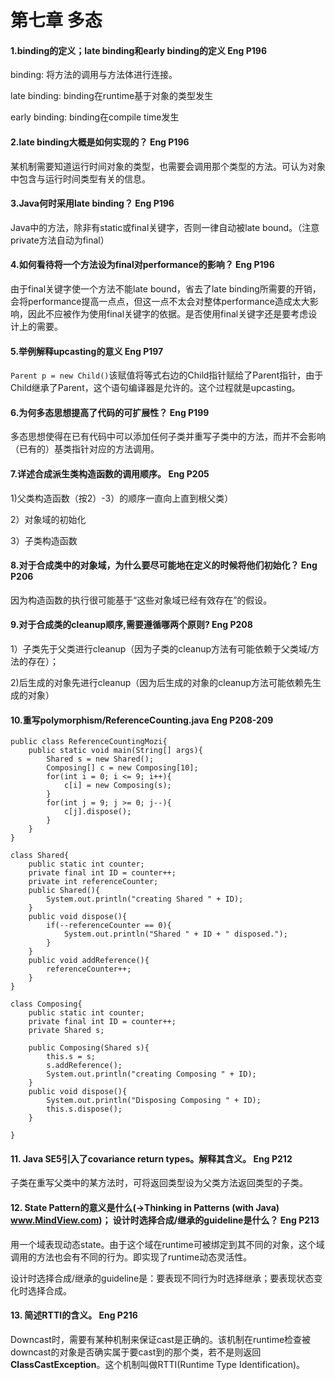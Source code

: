 第七章 多态
==============
#### 1.binding的定义；late binding和early binding的定义 Eng P196
binding: 将方法的调用与方法体进行连接。

late binding: binding在runtime基于对象的类型发生

early binding: binding在compile time发生
#### 2.late binding大概是如何实现的？ Eng P196
某机制需要知道运行时间对象的类型，也需要会调用那个类型的方法。可认为对象中包含与运行时间类型有关的信息。
#### 3.Java何时采用late binding？ Eng P196
Java中的方法，除非有static或final关键字，否则一律自动被late bound。（注意private方法自动为final）
#### 4.如何看待将一个方法设为final对performance的影响？ Eng P196
由于final关键字使一个方法不能late bound，省去了late binding所需要的开销，会将performance提高一点点，但这一点不太会对整体performance造成太大影响，因此不应被作为使用final关键字的依据。是否使用final关键字还是要考虑设计上的需要。
#### 5.举例解释upcasting的意义  Eng P197
 `Parent p = new Child()`该赋值将等式右边的Child指针赋给了Parent指针，由于Child继承了Parent，这个语句编译器是允许的。这个过程就是upcasting。
#### 6.为何多态思想提高了代码的可扩展性？  Eng P199
多态思想使得在已有代码中可以添加任何子类并重写子类中的方法，而并不会影响（已有的）基类指针对应的方法调用。
#### 7.详述合成派生类构造函数的调用顺序。  Eng P205 
1)父类构造函数（按2）-3）的顺序一直向上直到根父类）

2）对象域的初始化

3）子类构造函数
#### 8.对于合成类中的对象域，为什么要尽可能地在定义的时候将他们初始化？ Eng P206
因为构造函数的执行很可能基于“这些对象域已经有效存在”的假设。
#### 9.对于合成类的cleanup顺序,需要遵循哪两个原则? Eng P208
1）子类先于父类进行cleanup（因为子类的cleanup方法有可能依赖于父类域/方法的存在）；

2)后生成的对象先进行cleanup（因为后生成的对象的cleanup方法可能依赖先生成的对象）
#### 10.重写polymorphism/ReferenceCounting.java Eng P208-209
```
public class ReferenceCountingMozi{
	public static void main(String[] args){
		Shared s = new Shared();
		Composing[] c = new Composing[10];
		for(int i = 0; i <= 9; i++){
			c[i] = new Composing(s);
		}
		for(int j = 9; j >= 0; j--){
			c[j].dispose();
		}
	}
}

class Shared{
	public static int counter;
	private final int ID = counter++;
	private int referenceCounter;
	public Shared(){
		System.out.println("creating Shared " + ID);
	}
	public void dispose(){
		if(--referenceCounter == 0){
			System.out.println("Shared " + ID + " disposed.");
		}
	}	
	public void addReference(){
		referenceCounter++;
	}
}

class Composing{
	public static int counter;
	private final int ID = counter++;
	private Shared s;
	
	public Composing(Shared s){
		this.s = s;
		s.addReference();
		System.out.println("creating Composing " + ID);
	}
	public void dispose(){
		System.out.println("Disposing Composing " + ID);
		this.s.dispose();		
	}
	
}
```

#### 11. Java SE5引入了covariance return types。解释其含义。 Eng P212
子类在重写父类中的某方法时，可将返回类型设为父类方法返回类型的子类。

#### 12. State Pattern的意义是什么(->Thinking in Patterns (with Java) www.MindView.com)； 设计时选择合成/继承的guideline是什么？ Eng P213
用一个域表现动态state。由于这个域在runtime可被绑定到其不同的对象，这个域调用的方法也会有不同的行为。即实现了runtime动态灵活性。

设计时选择合成/继承的guideline是：要表现不同行为时选择继承；要表现状态变化时选择合成。
#### 13. 简述RTTI的含义。 Eng P216
Downcast时，需要有某种机制来保证cast是正确的。该机制在runtime检查被downcast的对象是否确实属于要cast到的那个类，若不是则返回**ClassCastException**。这个机制叫做RTTI(Runtime Type Identification)。
